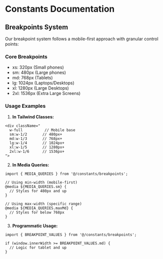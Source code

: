 
# Constants Documentation

## Breakpoints System

Our breakpoint system follows a mobile-first approach with granular control points:

### Core Breakpoints
- xs: 320px (Small phones)
- sm: 480px (Large phones)
- md: 768px (Tablets)
- lg: 1024px (Laptops/Desktops)
- xl: 1280px (Large Desktops)
- 2xl: 1536px (Extra Large Screens)

### Usage Examples

1. **In Tailwind Classes:**
```tsx
<div className="
  w-full          // Mobile base
  sm:w-1/2       // 480px+
  md:w-1/3       // 768px+
  lg:w-1/4       // 1024px+
  xl:w-1/5       // 1280px+
  2xl:w-1/6      // 1536px+
">
```

2. **In Media Queries:**
```tsx
import { MEDIA_QUERIES } from '@/constants/breakpoints';

// Using min-width (mobile-first)
@media ${MEDIA_QUERIES.sm} {
  // Styles for 480px and up
}

// Using max-width (specific range)
@media ${MEDIA_QUERIES.maxMd} {
  // Styles for below 768px
}
```

3. **Programmatic Usage:**
```tsx
import { BREAKPOINT_VALUES } from '@/constants/breakpoints';

if (window.innerWidth >= BREAKPOINT_VALUES.md) {
  // Logic for tablet and up
}
```
